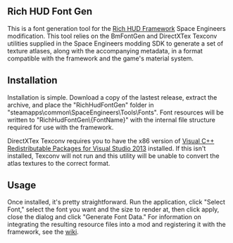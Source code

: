## Rich HUD Font Gen
This is a font generation tool for the [Rich HUD Framework](https://github.com/ZachHembree/RichHudFramework.Client/wiki) Space Engineers modification. This tool relies on the BmFontGen and DirectXTex Texconv utilities supplied in the Space Engineers modding SDK to generate a set of texture atlases, along with the accompanying metadata, in a format compatible with the framework and the game's material system.

## Installation
Installation is simple. Download a copy of the lastest release, extract the archive, and place the "RichHudFontGen" folder in "steamapps\common\SpaceEngineers\Tools\Fonts". Font resources will be written to "RichHudFontGen\\{FontName}" with the internal file structure required for use with the framework.

DirectXTex Texconv requires you to have the x86 version of [Visual C++ Redistributable Packages for Visual Studio 2013](https://www.microsoft.com/en-us/download/details.aspx?id=40784) installed. If this isn't installed, Texconv will not run and this utility will be unable to convert the atlas textures to the correct format.

## Usage
Once installed, it's pretty straightforward. Run the application, click "Select Font," select the font you want and the size to render at, then click apply, close the dialog and click "Generate Font Data." For information on integrating the resulting resource files into a mod and registering it with the framework, see the [wiki](https://github.com/ZachHembree/RichHudFramework.Client/wiki).
